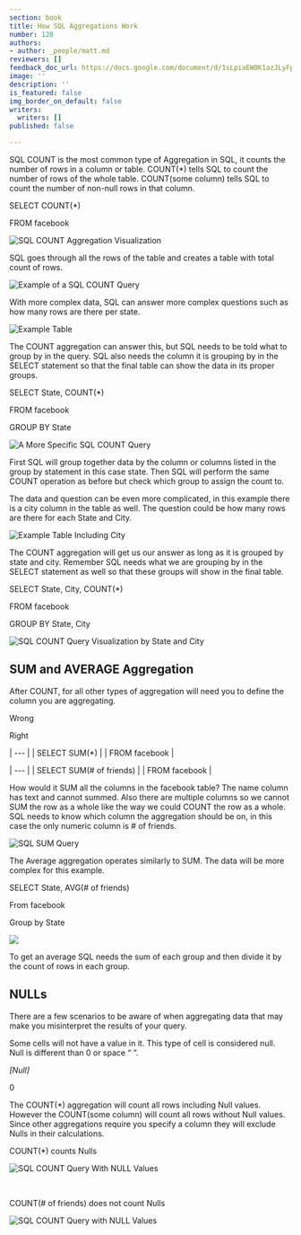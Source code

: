 ```yaml
---
section: book
title: How SQL Aggregations Work
number: 120
authors:
- author: _people/matt.md
reviewers: []
feedback_doc_url: https://docs.google.com/document/d/1sLpiaEW0K1azJLyFp6Va0UJFR3jU3YljuMcg2TUpoDY/edit?usp=sharing
image: ''
description: ''
is_featured: false
img_border_on_default: false
writers:
  writers: []
published: false

---
```

SQL COUNT is the most common type of Aggregation in SQL, it counts the number of rows in a column or table. COUNT(*) tells SQL to count the number of rows of the whole table. COUNT(some column) tells SQL to count the number of non-null rows in that column.

SELECT COUNT(*)

FROM facebook

![SQL COUNT Aggregation Visualization](https://assets.website-files.com/5c197923e5851742d9bc835d/5c9563da0c011ef87a8d2b5a_wKQYOGxwkdkMdDOvRZAtqNOsSSUgMsLTxS2xQg7KaUB2z7Y0nPuMwDvNZMAFDmFX4kDuQlFsF-2_ONpkMqzMGD_Tc76OONH0RnPhy-0dTL2KIABsnYVr0_8hMAcZzufdTQJEY7s7.gif)

SQL goes through all the rows of the table and creates a table with total count of rows.

![Example of a SQL COUNT Query](https://assets.website-files.com/5c197923e5851742d9bc835d/5c9563da96e83c1435eea143_oF6kNEXs3x3kmTI7se6_myhLnpQ3SFeWX35GXFMsAla5CAKti-VzmRHW8qICvQuaZwHEVx3LAlpqv0dh-csQO4Fs9r02LaQ7hKv0_O17kJI301fCmoY6jFbbvwT70skNciQmNDsi.png)

With more complex data, SQL can answer more complex questions such as how many rows are there per state.

![Example Table](https://assets.website-files.com/5c197923e5851742d9bc835d/5c9563da4cfd2a6d3f3a4f8e_WoAWi0-rP8o0PIX7TS8J_JdaIx1NnHhBDpdTYOSxiks6C8reDKsHvqpXA3zX09BSh9goetaD_bWRzirRDTuULk2aV4l8jAfkpR6EJgE607TZxE8ja-jZVV7CRXJfHH8vZkkcTxUd.png)

The COUNT aggregation can answer this, but SQL needs to be told what to group by in the query. SQL also needs the column it is grouping by in the SELECT statement so that the final table can show the data in its proper groups.

SELECT State, COUNT(*)

FROM facebook

GROUP BY State

![A More Specific SQL COUNT Query](https://assets.website-files.com/5c197923e5851742d9bc835d/5c9563da4cfd2afb843a4f8f_Th-g3AXPHqy6fO6pNFd5O9wvfz0_GVc6m-ha_coSxxDQL-rtVCmDfhoKWs0h1tdFVMgQkbGFFMATaEnnXcIn_tKzU64XOdBnkAXbjO-nVk5zmLa6NRo5NbYSaLCxQbmW3truPguL.gif)

First SQL will group together data by the column or columns listed in the group by statement in this case state. Then SQL will perform the same COUNT operation as before but check which group to assign the count to.

The data and question can be even more complicated, in this example there is a city column in the table as well. The question could be how many rows are there for each State and City.

![Example Table Including City](https://assets.website-files.com/5c197923e5851742d9bc835d/5c9563da4476fb5ed34887b2_21-NGat8OO_7__fkccSnoM1c-16ULgDL354Ggca6cRbkNhEYde81_SGvSO6ECisRTGzK0U0biZBbk8uQXjv7AIQaglBWJsiHyNTB7e40wcCjma1mOf7p2nsBQl6qluisrjLWnwcI.png)

The COUNT aggregation will get us our answer as long as it is grouped by state and city. Remember SQL needs what we are grouping by in the SELECT statement as well so that these groups will show in the final table.

SELECT State, City, COUNT(*)

FROM facebook

GROUP BY State, City

![SQL COUNT Query Visualization by State and City](https://assets.website-files.com/5c197923e5851742d9bc835d/5c9563da25962d759c3e6aa6_9Pc8vdm09Rswols39yg8ZPYmHJ052deKMCh1PYaT_i-D8xiu-XV45ie2Unoh8LWoixcdXgWd9reFnofBcanioYvx2ugwhQ6qhFw7RRKOW3c4-HYQ6AMV5VzI3cEgku8vYUPwbDrS.gif)

## **SUM and AVERAGE Aggregation**

After COUNT, for all other types of aggregation will need you to define the column you are aggregating.

Wrong

Right

| --- |
| SELECT SUM(*) |
| FROM facebook |

| --- |
| SELECT SUM(# of friends) |
| FROM facebook |

How would it SUM all the columns in the facebook table? The name column has text and cannot summed. Also there are multiple columns so we cannot SUM the row as a whole like the way we could COUNT the row as a whole. SQL needs to know which column the aggregation should be on, in this case the only numeric column is # of friends.

![SQL SUM Query](https://assets.website-files.com/5c197923e5851742d9bc835d/5c9563da4476fb5eb64887b3_7xuX5QijTsG3G-4nAS2VZXXogIiw1Cw57kuPzMnU4Ryilv_x2BFBXDypMGx31NGrB0rGPiKX2xCK7OQuHDzb6phQC066HeZg20tRSOjBuOP9Wb2pdu2UX8m-X7ncmuBDGjdagUnk.gif)

The Average aggregation operates similarly to SUM. The data will be more complex for this example.

SELECT State, AVG(# of friends)

From facebook

Group by State

![](https://assets.website-files.com/5c197923e5851742d9bc835d/5c9563da9bdc05905cbedf59_vb5m5u2SRgu_3Wl0sVFVicsJfUVfJGgbPTKderFBd3XcpXSS6cAb2hwJavCRVS7O3Kbc2bYcauQo6ESoMlvWY1SrBXAY1st-z6NOvHOJtZzVngRTcT7T6p-LpGwgesUYU7pAon7I.gif)

To get an average SQL needs the sum of each group and then divide it by the count of rows in each group.

## **NULLs**

There are a few scenarios to be aware of when aggregating data that may make you misinterpret the results of your query.

Some cells will not have a value in it. This type of cell is considered null. Null is different than 0 or space “ ”.

_\[Null\]_

0

The COUNT(*) aggregation will count all rows including Null values. However the COUNT(some column) will count all rows without Null values. Since other aggregations require you specify a column they will exclude Nulls in their calculations.

COUNT(*) counts Nulls

![SQL COUNT Query With NULL Values](https://assets.website-files.com/5c197923e5851742d9bc835d/5c9563da96e83ca496eea162_SXGyiUu_Ja4EyJZBAdL73buuO4C2aDHuO0r99LCMnhaPeYwWonQ4hoQVBtGYz47kmX1puJTTyBfzmp24lfB7pkT9YSs2BgTY1HM5bPN7dIVtgYWf8nZBSo0jVBVTS90X8wzJ4y5B.gif)

‍

COUNT(# of friends) does not count Nulls

![SQL COUNT Query with NULL Values](https://assets.website-files.com/5c197923e5851742d9bc835d/5c9563da0c011e67968d2b5f_GAEjM2tu2g1oHVA01uphy3R3CKxgJ8BqeiAtpSn_ZWdQXE_PVWLET5VztT8PrW9lHC7VFt1WBC1kloigP1eg1d36IhHU0YZZPjWNbDX08sXNuVTVmlwrXxoBNAgPa6x4CXT1psgv.gif)